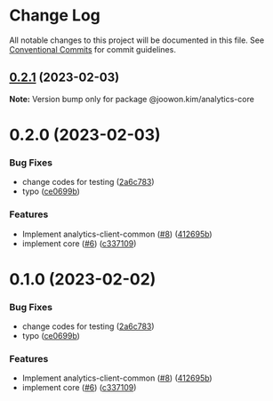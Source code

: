# Change Log

All notable changes to this project will be documented in this file.
See [Conventional Commits](https://conventionalcommits.org) for commit guidelines.

## [0.2.1](https://github.com/coxwave/coxwave-typescript/compare/@joowon.kim/analytics-core@0.2.0...@joowon.kim/analytics-core@0.2.1) (2023-02-03)

**Note:** Version bump only for package @joowon.kim/analytics-core





# 0.2.0 (2023-02-03)


### Bug Fixes

* change codes for testing ([2a6c783](https://github.com/coxwave/coxwave-typescript/commit/2a6c783770ec10ee31a38a970d61d93ea8a16b2e))
* typo ([ce0699b](https://github.com/coxwave/coxwave-typescript/commit/ce0699b71484945c0dc437bbd5e9aea026887295))


### Features

* Implement analytics-client-common ([#8](https://github.com/coxwave/coxwave-typescript/issues/8)) ([412695b](https://github.com/coxwave/coxwave-typescript/commit/412695b11ed75722bba42e08d0544eb9aeab974a))
* implement core ([#6](https://github.com/coxwave/coxwave-typescript/issues/6)) ([c337109](https://github.com/coxwave/coxwave-typescript/commit/c337109f43a97b91fc62483dca696ba2d9a1449b))





# 0.1.0 (2023-02-02)


### Bug Fixes

* change codes for testing ([2a6c783](https://github.com/coxwave/coxwave-typescript/commit/2a6c783770ec10ee31a38a970d61d93ea8a16b2e))
* typo ([ce0699b](https://github.com/coxwave/coxwave-typescript/commit/ce0699b71484945c0dc437bbd5e9aea026887295))


### Features

* Implement analytics-client-common ([#8](https://github.com/coxwave/coxwave-typescript/issues/8)) ([412695b](https://github.com/coxwave/coxwave-typescript/commit/412695b11ed75722bba42e08d0544eb9aeab974a))
* implement core ([#6](https://github.com/coxwave/coxwave-typescript/issues/6)) ([c337109](https://github.com/coxwave/coxwave-typescript/commit/c337109f43a97b91fc62483dca696ba2d9a1449b))
